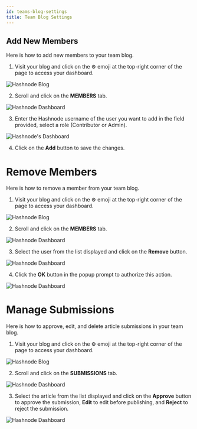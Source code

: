 ```yaml
---
id: teams-blog-settings
title: Team Blog Settings
---
```

## Add New Members

Here is how to add new members to your team blog.

1. Visit your blog and click on the ⚙️ emoji at the top-right corner of the page to access your dashboard.

![Hashnode Blog](https://cdn.hashnode.com/res/hashnode/image/upload/v1601438819932/nfo3x_vQd.png?auto=compress)

2. Scroll and click on the **MEMBERS** tab.

![Hashnode Dashboard](https://cdn.hashnode.com/res/hashnode/image/upload/v1601438921972/jMq_4Dskl.png?auto=compress)

3. Enter the Hashnode username of the user you want to add in the field provided, select a role (Contributor or Admin).

![Hashnode's Dashboard](https://cdn.hashnode.com/res/hashnode/image/upload/v1601439141286/QvwJ9553F.png?auto=compress)

4. Click on the **Add** button to save the changes.


# Remove Members

Here is how to remove a member from your team blog.

1. Visit your blog and click on the ⚙️ emoji at the top-right corner of the page to access your dashboard.

![Hashnode Blog](https://cdn.hashnode.com/res/hashnode/image/upload/v1601438819932/nfo3x_vQd.png?auto=compress)

2. Scroll and click on the **MEMBERS** tab.

![Hashnode Dashboard](https://cdn.hashnode.com/res/hashnode/image/upload/v1601438921972/jMq_4Dskl.png?auto=compress)

3. Select the user from the list displayed and click on the **Remove** button.

![Hashnode Dashboard](https://cdn.hashnode.com/res/hashnode/image/upload/v1601439363462/5vafnrpTx.png?auto=compress)

4. Click the **OK** button in the popup prompt to authorize this action.

![Hashnode Dashboard](https://cdn.hashnode.com/res/hashnode/image/upload/v1601439496640/1F3M5E02b.png?auto=compress)


# Manage Submissions

Here is how to approve, edit, and delete article submissions in your team blog.

1. Visit your blog and click on the ⚙️ emoji at the top-right corner of the page to access your dashboard.

![Hashnode Blog](https://cdn.hashnode.com/res/hashnode/image/upload/v1601438819932/nfo3x_vQd.png?auto=compress)

2. Scroll and click on the **SUBMISSIONS** tab.

![Hashnode Dashboard](https://cdn.hashnode.com/res/hashnode/image/upload/v1601440416976/V5gsn2efe.png?auto=compress)

3. Select the article from the list displayed and click on the **Approve** button to approve the submission, **Edit** to edit before publishing, and **Reject** to reject the submission.

![Hashnode Dashboard](https://cdn.hashnode.com/res/hashnode/image/upload/v1601440535444/p_x9nqpAp.png?auto=compress)


